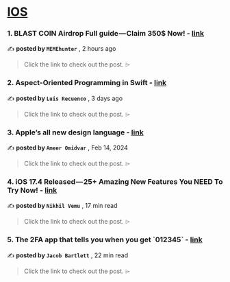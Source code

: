 
<h1><a href=https://medium.com/tag/ios/recommended target="_blank" rel="noopener noreferrer">IOS</a></h1>
<h3>1. BLAST COIN Airdrop Full guide — Claim 350$ Now! - <a href=https://medium.com/@xixury/blast-coin-airdrop-full-guide-claim-350-now-83144dd81a7e?source=tag_recommended_feed---------0-84----------ios----------c3e39dd0_191e_46fb_9bef_a1dd6f14dfd8------- target="_blank" rel="noopener noreferrer">link</a></h3>

✍️ **posted by `MEMEhunter`** <date> , 2 hours ago</date>

<blockquote>Click the link to check out the post. ⌲</blockquote>

<h3>2. Aspect-Oriented Programming in Swift - <a href=https://medium.com/the-swift-cooperative/aspect-oriented-programming-in-swift-f2366350c527?source=tag_recommended_feed---------1-107----------ios----------c3e39dd0_191e_46fb_9bef_a1dd6f14dfd8------- target="_blank" rel="noopener noreferrer">link</a></h3>

✍️ **posted by `Luis Recuenco`** <date> , 3 days ago</date>

<blockquote>Click the link to check out the post. ⌲</blockquote>

<h3>3. Apple’s all new design language - <a href=https://medium.com/design-bootcamp/apples-all-new-design-language-986cdc4c29b4?source=tag_recommended_feed---------2-85----------ios----------c3e39dd0_191e_46fb_9bef_a1dd6f14dfd8------- target="_blank" rel="noopener noreferrer">link</a></h3>

✍️ **posted by `Ameer Omidvar`** <date> , Feb 14, 2024</date>

<blockquote>Click the link to check out the post. ⌲</blockquote>

<h3>4. iOS 17.4 Released — 25+ Amazing New Features You NEED To Try Now! - <a href=https://medium.com/macoclock/ios-17-4-has-way-more-features-than-weve-expected-25-new-features-changes-363ef3d8fdfe?source=tag_recommended_feed---------3-84----------ios----------c3e39dd0_191e_46fb_9bef_a1dd6f14dfd8------- target="_blank" rel="noopener noreferrer">link</a></h3>

✍️ **posted by `Nikhil Vemu`** <date> , 17 min read</date>

<blockquote>Click the link to check out the post. ⌲</blockquote>

<h3>5. The 2FA app that tells you when you get `012345` - <a href=https://medium.com/gitconnected/the-2fa-app-that-tells-you-when-you-get-012345-4b04e90ce317?source=tag_recommended_feed---------4-107----------ios----------c3e39dd0_191e_46fb_9bef_a1dd6f14dfd8------- target="_blank" rel="noopener noreferrer">link</a></h3>

✍️ **posted by `Jacob Bartlett`** <date> , 22 min read</date>

<blockquote>Click the link to check out the post. ⌲</blockquote>

